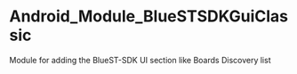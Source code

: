 
# Android_Module_BlueSTSDKGuiClassic

Module for adding the BlueST-SDK UI section like Boards Discovery list